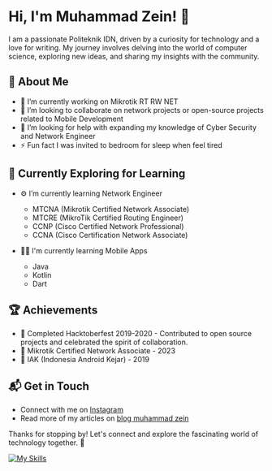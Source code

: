 # Hi, I'm Muhammad Zein! 👋

I am a passionate Politeknik IDN, driven by a curiosity for technology and a love for writing. My journey involves delving into the world of computer science, exploring new ideas, and sharing my insights with the community.

## 🚀 About Me

- 🔭 I’m currently working on Mikrotik RT RW NET
- 👯 I’m looking to collaborate on network projects or open-source projects related to Mobile Development
- 🤔 I’m looking for help with expanding my knowledge of Cyber Security and Network Engineer
- ⚡ Fun fact I was invited to bedroom for sleep when feel tired 

## 🌱 Currently Exploring for Learning

- ⚙️ I’m currently learning Network Engineer
  - MTCNA (Mikrotik Certified Network Associate)
  - MTCRE (MikroTik Certified Routing Engineer)
  - CCNP (Cisco Certified Network Professional)
  - CCNA (Cisco Certification Network Associate)

- 🧑‍💻 I'm currently learning Mobile Apps
  - Java
  - Kotlin
  - Dart
  

 ## 🏆 Achievements

  - 🌟 Completed Hacktoberfest 2019-2020 - Contributed to open source projects and celebrated the spirit of collaboration.
  - 👾 Mikrotik Certified Network Associate - 2023
  - 🤖 IAK (Indonesia Android Kejar) - 2019

## 📬 Get in Touch

- Connect with me on [Instagram](https://instagram.com/mhmmd.zayn13)
- Read more of my articles on [blog muhammad zein](https://blog-muhammad-zein.blogspot.com)

Thanks for stopping by! Let's connect and explore the fascinating world of technology together. 🚀

[![My Skills](https://skillicons.dev/icons?i=java,kotlin,androidstudio,figma&theme=light)](https://skillicons.dev)

